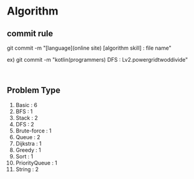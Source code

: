 # Algorithm

## commit rule 
git commit -m "[language](online site) [algorithm skill] : file name"

ex) git commit -m "kotlin(programmers) DFS : Lv2.powergridtwoddivide"

<br>

## Problem Type
1. Basic : 6
2. BFS : 1
3. Stack : 2
4. DFS : 2
5. Brute-force : 1
6. Queue : 2
7. Dijkstra : 1
8. Greedy : 1
9. Sort : 1
10. PriorityQueue : 1
11. String :  2

